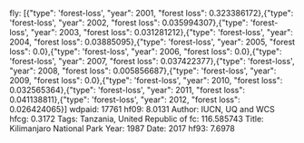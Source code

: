 fly: [{"type": 'forest-loss', "year": 2001, "forest loss": 0.323386172},{"type": 'forest-loss', "year": 2002, "forest loss": 0.035994307},{"type": 'forest-loss', "year": 2003, "forest loss": 0.031281212},{"type": 'forest-loss', "year": 2004, "forest loss": 0.03885095},{"type": 'forest-loss', "year": 2005, "forest loss": 0.0},{"type": 'forest-loss', "year": 2006, "forest loss": 0.0},{"type": 'forest-loss', "year": 2007, "forest loss": 0.037422377},{"type": 'forest-loss', "year": 2008, "forest loss": 0.005856687},{"type": 'forest-loss', "year": 2009, "forest loss": 0.0},{"type": 'forest-loss', "year": 2010, "forest loss": 0.032565364},{"type": 'forest-loss', "year": 2011, "forest loss": 0.041138811},{"type": 'forest-loss', "year": 2012, "forest loss": 0.026424065}]
wdpaid: 17761
hf09: 8.0131
Author: IUCN, UQ and WCS
hfcg: 0.3172
Tags: Tanzania, United Republic of
fc: 116.585743
Title: Kilimanjaro National Park
Year: 1987
Date: 2017
hf93: 7.6978
